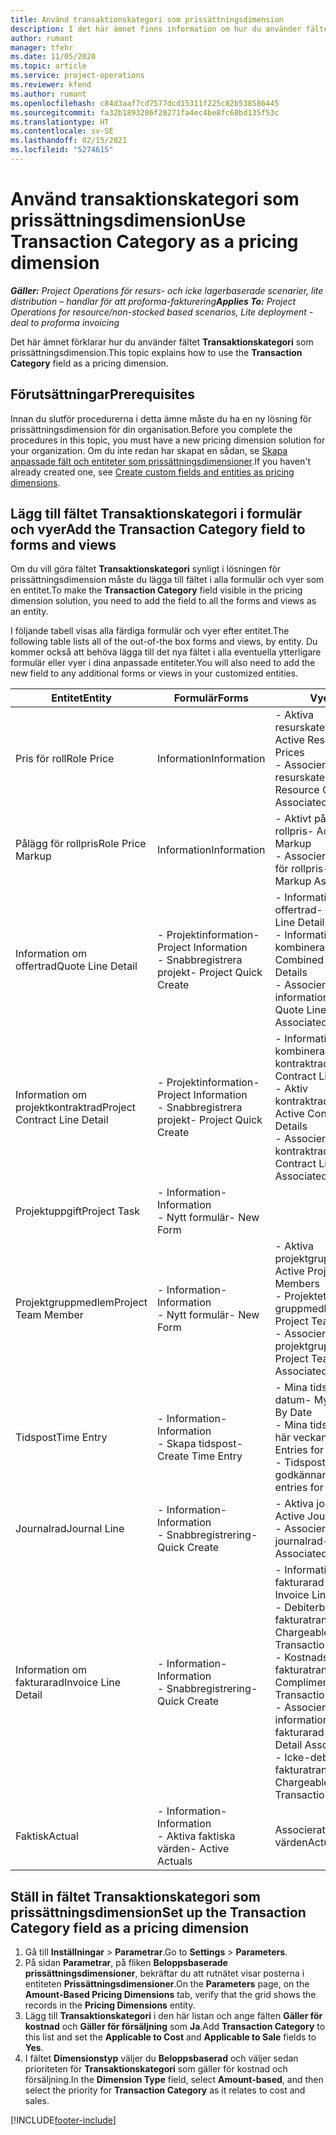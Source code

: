 ```yaml
---
title: Använd transaktionskategori som prissättningsdimension
description: I det här ämnet finns information om hur du använder fältet Transaktionskategori som prissättningsdimension.
author: rumant
manager: tfehr
ms.date: 11/05/2020
ms.topic: article
ms.service: project-operations
ms.reviewer: kfend
ms.author: rumant
ms.openlocfilehash: c84d3aaf7cd7577dcd15311f225c82b538586445
ms.sourcegitcommit: fa32b1893286f20271fa4ec4be8fc68bd135f53c
ms.translationtype: HT
ms.contentlocale: sv-SE
ms.lasthandoff: 02/15/2021
ms.locfileid: "5274615"
---
```

# <a name="use-transaction-category-as-a-pricing-dimension"></a><span data-ttu-id="c9147-103">Använd transaktionskategori som prissättningsdimension</span><span class="sxs-lookup"><span data-stu-id="c9147-103">Use Transaction Category as a pricing dimension</span></span>


<span data-ttu-id="c9147-104">_**Gäller:** Project Operations för resurs- och icke lagerbaserade scenarier, lite distribution – handlar för att proforma-fakturering_</span><span class="sxs-lookup"><span data-stu-id="c9147-104">_**Applies To:** Project Operations for resource/non-stocked based scenarios, Lite deployment - deal to proforma invoicing_</span></span>


<span data-ttu-id="c9147-105">Det här ämnet förklarar hur du använder fältet **Transaktionskategori** som prissättningsdimension.</span><span class="sxs-lookup"><span data-stu-id="c9147-105">This topic explains how to use the **Transaction Category** field as a pricing dimension.</span></span> 

## <a name="prerequisites"></a><span data-ttu-id="c9147-106">Förutsättningar</span><span class="sxs-lookup"><span data-stu-id="c9147-106">Prerequisites</span></span>
<span data-ttu-id="c9147-107">Innan du slutför procedurerna i detta ämne måste du ha en ny lösning för prissättningsdimension för din organisation.</span><span class="sxs-lookup"><span data-stu-id="c9147-107">Before you complete the procedures in this topic, you must have a new pricing dimension solution for your organization.</span></span> <span data-ttu-id="c9147-108">Om du inte redan har skapat en sådan, se [Skapa anpassade fält och entiteter som prissättningsdimensioner](create-custom-fields-entities-pricing-dimensions.md).</span><span class="sxs-lookup"><span data-stu-id="c9147-108">If you haven't already created one, see [Create custom fields and entities as pricing dimensions](create-custom-fields-entities-pricing-dimensions.md).</span></span>

## <a name="add-the-transaction-category-field-to-forms-and-views"></a><span data-ttu-id="c9147-109">Lägg till fältet Transaktionskategori i formulär och vyer</span><span class="sxs-lookup"><span data-stu-id="c9147-109">Add the Transaction Category field to forms and views</span></span>
<span data-ttu-id="c9147-110">Om du vill göra fältet **Transaktionskategori** synligt i lösningen för prissättningsdimension måste du lägga till fältet i alla formulär och vyer som en entitet.</span><span class="sxs-lookup"><span data-stu-id="c9147-110">To make the **Transaction Category** field visible in the pricing dimension solution, you need to add the field to all the forms and views as an entity.</span></span>

<span data-ttu-id="c9147-111">I följande tabell visas alla färdiga formulär och vyer efter entitet.</span><span class="sxs-lookup"><span data-stu-id="c9147-111">The following table lists all of the out-of-the box forms and views, by entity.</span></span> <span data-ttu-id="c9147-112">Du kommer också att behöva lägga till det nya fältet i alla eventuella ytterligare formulär eller vyer i dina anpassade entiteter.</span><span class="sxs-lookup"><span data-stu-id="c9147-112">You will also need to add the new field to any additional forms or views in your customized entities.</span></span>

|  <span data-ttu-id="c9147-113">Entitet</span><span class="sxs-lookup"><span data-stu-id="c9147-113">Entity</span></span>        | <span data-ttu-id="c9147-114">Formulär</span><span class="sxs-lookup"><span data-stu-id="c9147-114">Forms</span></span>     |<span data-ttu-id="c9147-115">Vyer</span><span class="sxs-lookup"><span data-stu-id="c9147-115">Views</span></span>        |
| ------------------------------|---------------------------------|----------------------------------|
|  <span data-ttu-id="c9147-116">Pris för roll</span><span class="sxs-lookup"><span data-stu-id="c9147-116">Role Price</span></span>| <span data-ttu-id="c9147-117">Information</span><span class="sxs-lookup"><span data-stu-id="c9147-117">Information</span></span> |<span data-ttu-id="c9147-118">- Aktiva resurskategoripriser</span><span class="sxs-lookup"><span data-stu-id="c9147-118">- Active Resource Category Prices</span></span><br> <span data-ttu-id="c9147-119">- Associerad med för resurskategoripris</span><span class="sxs-lookup"><span data-stu-id="c9147-119">- Resource Category Price Associated</span></span> |
|  <span data-ttu-id="c9147-120">Pålägg för rollpris</span><span class="sxs-lookup"><span data-stu-id="c9147-120">Role Price Markup</span></span>| <span data-ttu-id="c9147-121">Information</span><span class="sxs-lookup"><span data-stu-id="c9147-121">Information</span></span>|<span data-ttu-id="c9147-122">- Aktivt pålägg för rollpris</span><span class="sxs-lookup"><span data-stu-id="c9147-122">- Active Role Price Markup</span></span><br><span data-ttu-id="c9147-123">- Associerat med pålägg för rollpris</span><span class="sxs-lookup"><span data-stu-id="c9147-123">- Role Price Markup Associated</span></span> |
|  <span data-ttu-id="c9147-124">Information om offertrad</span><span class="sxs-lookup"><span data-stu-id="c9147-124">Quote Line Detail</span></span>|<span data-ttu-id="c9147-125">- Projektinformation</span><span class="sxs-lookup"><span data-stu-id="c9147-125">- Project Information</span></span><br><span data-ttu-id="c9147-126">- Snabbregistrera projekt</span><span class="sxs-lookup"><span data-stu-id="c9147-126">- Project Quick Create</span></span>| <span data-ttu-id="c9147-127">- Information om aktiv offertrad</span><span class="sxs-lookup"><span data-stu-id="c9147-127">- Active Quote Line Detail</span></span><br><span data-ttu-id="c9147-128">- Information om kombinerad offertrad</span><span class="sxs-lookup"><span data-stu-id="c9147-128">- Combined Quote Line Details</span></span><br><span data-ttu-id="c9147-129">- Associerat med information om offertrad</span><span class="sxs-lookup"><span data-stu-id="c9147-129">- Quote Line Detail Associated</span></span> |
|  <span data-ttu-id="c9147-130">Information om projektkontraktrad</span><span class="sxs-lookup"><span data-stu-id="c9147-130">Project Contract Line Detail</span></span>|<span data-ttu-id="c9147-131">- Projektinformation</span><span class="sxs-lookup"><span data-stu-id="c9147-131">- Project Information</span></span><br><span data-ttu-id="c9147-132">- Snabbregistrera projekt</span><span class="sxs-lookup"><span data-stu-id="c9147-132">- Project Quick Create</span></span>|<span data-ttu-id="c9147-133">- Information om kombinerad kontraktrads</span><span class="sxs-lookup"><span data-stu-id="c9147-133">- Combined Contract Line Details</span></span><br><span data-ttu-id="c9147-134">- Aktiv kontraktradsinformation</span><span class="sxs-lookup"><span data-stu-id="c9147-134">- Active Contract Line Details</span></span><br><span data-ttu-id="c9147-135">- Associerat med kontraktradsinformation</span><span class="sxs-lookup"><span data-stu-id="c9147-135">- Contract Line Detail Associated</span></span> |
|  <span data-ttu-id="c9147-136">Projektuppgift</span><span class="sxs-lookup"><span data-stu-id="c9147-136">Project Task</span></span>|<span data-ttu-id="c9147-137">- Information</span><span class="sxs-lookup"><span data-stu-id="c9147-137">- Information</span></span><br><span data-ttu-id="c9147-138">- Nytt formulär</span><span class="sxs-lookup"><span data-stu-id="c9147-138">- New Form</span></span>| &nbsp; |
|  <span data-ttu-id="c9147-139">Projektgruppmedlem</span><span class="sxs-lookup"><span data-stu-id="c9147-139">Project Team Member</span></span>|<span data-ttu-id="c9147-140">- Information</span><span class="sxs-lookup"><span data-stu-id="c9147-140">- Information</span></span><br><span data-ttu-id="c9147-141">- Nytt formulär</span><span class="sxs-lookup"><span data-stu-id="c9147-141">- New Form</span></span>|<span data-ttu-id="c9147-142">- Aktiva projektgruppmedlemmar</span><span class="sxs-lookup"><span data-stu-id="c9147-142">- Active Project Team Members</span></span><br><span data-ttu-id="c9147-143">- Projektets gruppmedlemmar</span><span class="sxs-lookup"><span data-stu-id="c9147-143">- Project Team Members</span></span><br><span data-ttu-id="c9147-144">- Associerat med projektgruppmedlemmar</span><span class="sxs-lookup"><span data-stu-id="c9147-144">- Project Team Members Associated</span></span> |
|  <span data-ttu-id="c9147-145">Tidspost</span><span class="sxs-lookup"><span data-stu-id="c9147-145">Time Entry</span></span>|<span data-ttu-id="c9147-146">- Information</span><span class="sxs-lookup"><span data-stu-id="c9147-146">- Information</span></span><br><span data-ttu-id="c9147-147">- Skapa tidspost</span><span class="sxs-lookup"><span data-stu-id="c9147-147">- Create Time Entry</span></span>|<span data-ttu-id="c9147-148">- Mina tidsposter efter datum</span><span class="sxs-lookup"><span data-stu-id="c9147-148">- My Time Entries By Date</span></span><br><span data-ttu-id="c9147-149">- Mina tidsposter för den här veckan</span><span class="sxs-lookup"><span data-stu-id="c9147-149">- My Time Entries for this Week</span></span><br><span data-ttu-id="c9147-150">- Tidsposter för godkännande</span><span class="sxs-lookup"><span data-stu-id="c9147-150">- Time entries for Approval</span></span>|
|  <span data-ttu-id="c9147-151">Journalrad</span><span class="sxs-lookup"><span data-stu-id="c9147-151">Journal Line</span></span>|<span data-ttu-id="c9147-152">- Information</span><span class="sxs-lookup"><span data-stu-id="c9147-152">- Information</span></span><br><span data-ttu-id="c9147-153">- Snabbregistrering</span><span class="sxs-lookup"><span data-stu-id="c9147-153">- Quick Create</span></span>|<span data-ttu-id="c9147-154">- Aktiva journalrader</span><span class="sxs-lookup"><span data-stu-id="c9147-154">- Active Journal Lines</span></span><br><span data-ttu-id="c9147-155">- Associerat med journalrad</span><span class="sxs-lookup"><span data-stu-id="c9147-155">- Journal Line Associated</span></span>|
|  <span data-ttu-id="c9147-156">Information om fakturarad</span><span class="sxs-lookup"><span data-stu-id="c9147-156">Invoice Line Detail</span></span>|<span data-ttu-id="c9147-157">- Information</span><span class="sxs-lookup"><span data-stu-id="c9147-157">- Information</span></span><br><span data-ttu-id="c9147-158">- Snabbregistrering</span><span class="sxs-lookup"><span data-stu-id="c9147-158">- Quick Create</span></span>|<span data-ttu-id="c9147-159">- Information om aktiv fakturarad</span><span class="sxs-lookup"><span data-stu-id="c9147-159">- Active Invoice Line Details</span></span><br><span data-ttu-id="c9147-160">- Debiterbara fakturatransaktioner</span><span class="sxs-lookup"><span data-stu-id="c9147-160">- Chargeable Invoice Transactions</span></span><br><span data-ttu-id="c9147-161">- Kostnadsfria fakturatransaktioner</span><span class="sxs-lookup"><span data-stu-id="c9147-161">- Complimentary Invoice Transactions</span></span><br><span data-ttu-id="c9147-162">- Associerat med information om fakturarad</span><span class="sxs-lookup"><span data-stu-id="c9147-162">- Invoice Line Detail Associated</span></span> <br><span data-ttu-id="c9147-163">- Icke-debiterbar fakturatransaktion</span><span class="sxs-lookup"><span data-stu-id="c9147-163">- Non-Chargeable Invoice Transactions</span></span>|
|  <span data-ttu-id="c9147-164">Faktisk</span><span class="sxs-lookup"><span data-stu-id="c9147-164">Actual</span></span>|<span data-ttu-id="c9147-165">- Information</span><span class="sxs-lookup"><span data-stu-id="c9147-165">- Information</span></span><br><span data-ttu-id="c9147-166">- Aktiva faktiska värden</span><span class="sxs-lookup"><span data-stu-id="c9147-166">- Active Actuals</span></span>| <span data-ttu-id="c9147-167">Associerat med faktiska värden</span><span class="sxs-lookup"><span data-stu-id="c9147-167">Actual Associated</span></span> |

## <a name="set-up-the-transaction-category-field-as-a-pricing-dimension"></a><span data-ttu-id="c9147-168">Ställ in fältet Transaktionskategori som prissättningsdimension</span><span class="sxs-lookup"><span data-stu-id="c9147-168">Set up the Transaction Category field as a pricing dimension</span></span>

1. <span data-ttu-id="c9147-169">Gå till **Inställningar** > **Parametrar**.</span><span class="sxs-lookup"><span data-stu-id="c9147-169">Go to **Settings** > **Parameters**.</span></span> 
2. <span data-ttu-id="c9147-170">På sidan **Parametrar**, på fliken **Beloppsbaserade prissättningsdimensioner**, bekräftar du att rutnätet visar posterna i entiteten **Prissättningsdimensioner**.</span><span class="sxs-lookup"><span data-stu-id="c9147-170">On the **Parameters** page, on the **Amount-Based Pricing Dimensions** tab, verify that the grid shows the records in the **Pricing Dimensions** entity.</span></span>
3. <span data-ttu-id="c9147-171">Lägg till **Transaktionskategori** i den här listan och ange fälten **Gäller för kostnad** och **Gäller för försäljning** som **Ja**.</span><span class="sxs-lookup"><span data-stu-id="c9147-171">Add **Transaction Category** to this list and set the **Applicable to Cost** and **Applicable to Sale** fields to **Yes**.</span></span>
4. <span data-ttu-id="c9147-172">I fältet **Dimensionstyp** väljer du **Beloppsbaserad** och väljer sedan prioriteten för **Transaktionskategori** som gäller för kostnad och försäljning.</span><span class="sxs-lookup"><span data-stu-id="c9147-172">In the **Dimension Type** field, select **Amount-based**, and then select the priority for **Transaction Category** as it relates to cost and sales.</span></span>


[!INCLUDE[footer-include](../includes/footer-banner.md)]